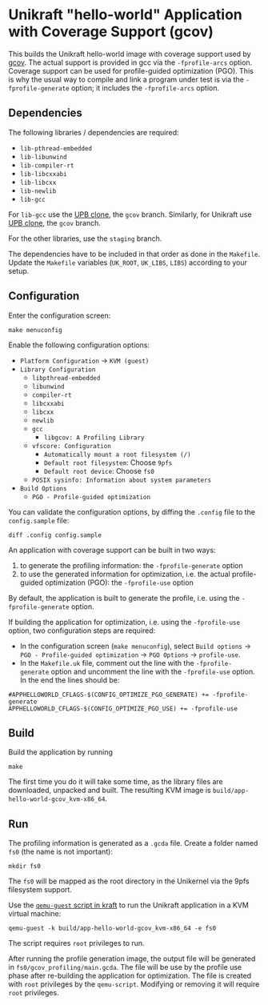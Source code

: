 # Unikraft "hello-world" Application with Coverage Support (gcov)

This builds the Unikraft hello-world image with coverage support used by [gcov](https://gcc.gnu.org/onlinedocs/gcc/Gcov.html).
The actual support is provided in gcc via the `-fprofile-arcs` option.
Coverage support can be used for profile-guided optimization (PGO).
This is why the usual way to compile and link a program under test is via the `-fprofile-generate` option; it includes the `-fprofile-arcs` option.

## Dependencies

The following libraries / dependencies are required:
* `lib-pthread-embedded`
* `lib-libunwind`
* `lib-compiler-rt`
* `lib-libcxxabi`
* `lib-libcxx`
* `lib-newlib`
* `lib-gcc`

For `lib-gcc` use the [UPB clone](https://github.com/cs-pub-ro/lib-gcc), the `gcov` branch.
Similarly, for Unikraft use [UPB clone](https://github.com/cs-pub-ro/unikraft), the `gcov` branch.

For the other libraries, use the `staging` branch.

The dependencies have to be included in that order as done in the `Makefile`.
Update the `Makefile` variables (`UK_ROOT`, `UK_LIBS`, `LIBS`) according to your setup.

## Configuration

Enter the configuration screen:
```
make menuconfig
```
Enable the following configuration options:
* `Platform Configuration` -> `KVM (guest)`
* `Library Configuration`
  * `libpthread-embedded`
  * `libunwind`
  * `compiler-rt`
  * `libcxxabi`
  * `libcxx`
  * `newlib`
  * `gcc`
    * `libgcov: A Profiling Library`
  * `vfscore: Configuration`
    * `Automatically mount a root filesystem (/)`
    * `Default root filesystem`: Choose `9pfs`
    * `Default root device`: Choose `fs0`
  * `POSIX sysinfo: Information about system parameters`
* `Build Options`
  * `PGO - Profile-guided optimization`

You can validate the configuration options, by diffing the `.config` file to the `config.sample` file:
```
diff .config config.sample
```

An application with coverage support can be built in two ways:
1. to generate the profiling information: the `-fprofile-generate` option
1. to use the generated information for optimization, i.e. the actual profile-guided optimization (PGO): the `-fprofile-use` option

By default, the application is built to generate the profile, i.e. using the `-fprofile-generate` option.

If building the application for optimization, i.e. using the `-fprofile-use` option, two configuration steps are required:
* In the configuration screen (`make menuconfig`), select `Build options` -> `PGO - Profile-guided optimization` -> `PGO Options` -> `profile-use`.
* In the `Makefile.uk` file, comment out the line with the `-fprofile-generate` option and uncomment the line with the `-fprofile-use` option.
  In the end the lines should be:
```
#APPHELLOWORLD_CFLAGS-$(CONFIG_OPTIMIZE_PGO_GENERATE) += -fprofile-generate
APPHELLOWORLD_CFLAGS-$(CONFIG_OPTIMIZE_PGO_USE) += -fprofile-use
```

## Build

Build the application by running
```
make
```
The first time you do it will take some time, as the library files are downloaded, unpacked and built.
The resulting KVM image is `build/app-hello-world-gcov_kvm-x86_64`.

## Run

The profiling information is generated as a `.gcda` file.
Create a folder named `fs0` (the name is not important):
```
mkdir fs0
```
The `fs0` will be mapped as the root directory in the Unikernel via the 9pfs filesystem support.

Use the [`qemu-guest` script in kraft](https://github.com/unikraft/kraft/blob/staging/scripts/qemu-guest) to run the Unikraft application in a KVM virtual machine:
```
qemu-guest -k build/app-hello-world-gcov_kvm-x86_64 -e fs0
```
The script requires `root` privileges to run.

After running the profile generation image, the output file will be generated in `fs0/gcov_profiling/main.gcda`.
The file will be use by the profile use phase after re-building the application for optimization.
The file is created with `root` privileges by the `qemu-script`.
Modifying or removing it will require `root` privileges.
